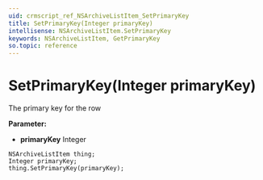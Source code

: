 ```yaml
---
uid: crmscript_ref_NSArchiveListItem_SetPrimaryKey
title: SetPrimaryKey(Integer primaryKey)
intellisense: NSArchiveListItem.SetPrimaryKey
keywords: NSArchiveListItem, GetPrimaryKey
so.topic: reference
---
```


# SetPrimaryKey(Integer primaryKey)

The  primary key for the row

**Parameter:** 
* **primaryKey** Integer

```crmscript
NSArchiveListItem thing;
Integer primaryKey;
thing.SetPrimaryKey(primaryKey);
```

